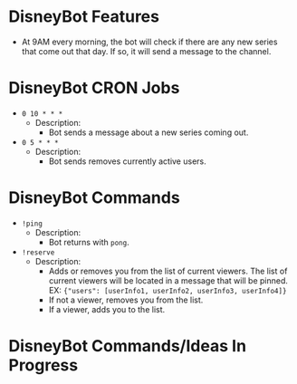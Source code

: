 # DisneyBot Features
- At 9AM every morning, the bot will check if there are any new series that come out that day. If so, it will send a message to the channel.

# DisneyBot CRON Jobs
- `0 10 * * *`
  - Description:
    - Bot sends a message about a new series coming out.
- `0 5 * * *`
  - Description:
    - Bot sends removes currently active users.

# DisneyBot Commands
- `!ping`
  - Description:
    - Bot returns with `pong`.
- `!reserve`
  - Description:
    - Adds or removes you from the list of current viewers. The list of current viewers will be located in a message that will be pinned. EX: `{"users": [userInfo1, userInfo2, userInfo3, userInfo4]}`
    - If not a viewer, removes you from the list.
    - If a viewer, adds you to the list.
  
# DisneyBot Commands/Ideas In Progress


